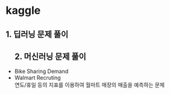 # kaggle
<h2> 1. 딥러닝 문제 풀이</h2>
<ul> <h2>2. 머신러닝 문제 풀이</h2>
  <li>Bike Sharing Demand</li>
  <li>Walmart Recruting </li>
    연도/휴일 등의 지표를 이용하여 월마트 매장의 매출을 예측하는 문제
</ul>
